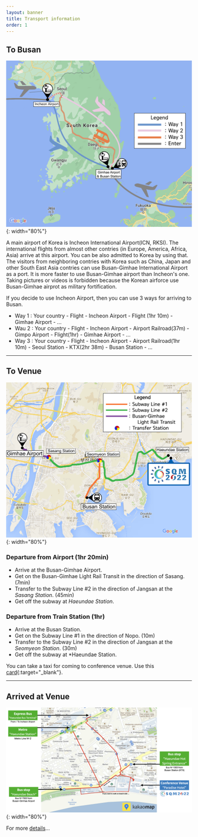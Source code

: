 ```yaml
---
layout: banner
title: Transport information
order: 1
---
```


## To Busan
![Enter to Busan](/assets/img/slider/map.png){: width="80%"}

A main airport of Korea is Incheon International Airport(ICN, RKSI). The international flights from almost other contries (in Europe, America, Africa, Asia) arrive at this airport. You can be also admitted to Korea by using that.
The visitors from neighboring contries with Korea such as China, Japan and other South East Asia contries can use Busan-Gimhae International Airport as a port. It is more faster to use Busan-Gimhae airport than Incheon's one. Taking pictures or videos is forbidden because the Korean airforce use Busan-Gimhae airprot as military fortification.

If you decide to use Incheon Airport, then you can use 3 ways for arriving to Busan.
* Way 1 : Your country - Flight - Incheon Airport - Flight (1hr 10m) - Gimhae Airport - ...
* Wau 2 : Your country - Flight - Incheon Airport - Airport Railroad(37m) - Gimpo Airport - Flight(1hr) - Gimhae Airport - ...
* Way 3 : Your country - Flight - Incheon Airport - Airport Railroad(1hr 10m) - Seoul Station - KTX(2hr 38m) - Busan Station - ...


------
## To Venue

![Transports in Busan](/assets/img/slider/busanmap.png){: width="80%"}

### Departure from Airport (1hr 20min)
* Arrive at the Busan-Gimhae Airport.
* Get on the Busan-Gimhae Light Rail Transit in the direction of Sasang. (7min)
* Transfer to the Subway Line #2 in the direction of Jangsan at the *Sasang Station*. (45min) 
* Get off the subway at *Haeundae Station*.

### Departure from Train Station (1hr)
* Arrive at the Busan Station.
* Get on the Subway Line #1 in the direction of Nopo. (10m)
* Transfer to the Subway Line #2 in the direction of Jangsan at the *Seomyeon Station*. (30m)
* Get off the subway at *Haeundae Station.

You can take a taxi for coming to conference venue. Use this [card](/assets/files/entrykit-sqm2022.pdf){:target="_blank"}.

---
## Arrived at Venue
![Arrived at Venue](/assets/img/SQM2022-last-mile-map.png){: width="80%"}

For more <a href="/pages/transport-information-detail">details</a>...